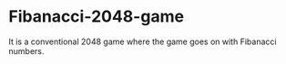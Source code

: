 # Fibanacci-2048-game
It is a conventional 2048 game where the game goes on with Fibanacci numbers.
